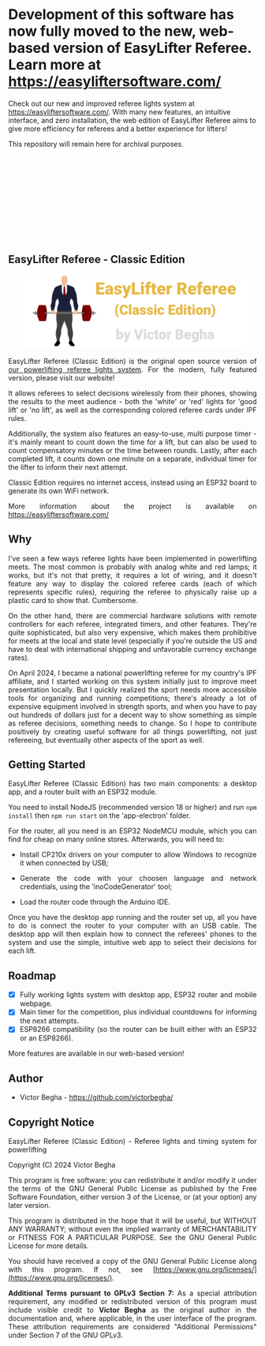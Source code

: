 
# Development of this software has now fully moved to the new, web-based version of EasyLifter Referee. Learn more at https://easyliftersoftware.com/

Check out our new and improved referee lights system at https://easyliftersoftware.com/. With many new features, an intuitive interface, and zero installation, the web edition of EasyLifter Referee aims to give more efficiency for referees and a better experience for lifters!

This repository will remain here for archival purposes.

<br><br><br><br><br>
<br><br><br><br><br>

## EasyLifter Referee - Classic Edition


<div style="text-align: justify">

<div style="text-align: center">
<img src="assets/BannerGit.png" alt="EasyLifter Referee - Open Source Software for Powerlifting - by Victor Begha" style="max-height: 150px" />
</div>

EasyLifter Referee (Classic Edition) is the original open source version of <a href="https://easyliftersoftware.com/">our powerlifting referee lights system</a>. For the modern, fully featured version, please visit our website!

It allows referees to select decisions wirelessly from their phones, showing the results to the meet audience - both the 'white' or 'red' lights for 'good lift' or 'no lift', as well as the corresponding colored referee cards under IPF rules.

Additionally, the system also features an easy-to-use, multi purpose timer - it's mainly meant to count down the time for a lift, but can also be used to count compensatory minutes or the time between rounds. Lastly, after each completed lift, it counts down one minute on a separate, individual timer for the lifter to inform their next attempt.

Classic Edition requires no internet access, instead using an ESP32 board to generate its own WiFi network.

More information about the project is available on https://easyliftersoftware.com/

## Why

I've seen a few ways referee lights have been implemented in powerlifting meets. The most common is probably with analog white and red lamps; it works, but it's not that pretty, it requires a lot of wiring, and it doesn't feature any way to display the colored referee cards (each of which represents specific rules), requiring the referee to physically raise up a plastic card to show that. Cumbersome.

On the other hand, there are commercial hardware solutions with remote controllers for each referee, integrated timers, and other features. They're quite sophisticated, but also very expensive, which makes them prohibitive for meets at the local and state level (especially if you're outside the US and have to deal with international shipping and unfavorable currency exchange rates).

On April 2024, I became a national powerlifting referee for my country's IPF affiliate, and I started working on this system initially just to improve meet presentation locally. But I quickly realized the sport needs more accessible tools for organizing and running competitions; there's already a lot of expensive equipment involved in strength sports, and when you have to pay out hundreds of dollars just for a decent way to show something as simple as referee decisions, something needs to change. So I hope to contribute positively by creating useful software for all things powerlifting, not just refereeing, but eventually other aspects of the sport as well.

## Getting Started

EasyLifter Referee (Classic Edition) has two main components: a desktop app, and a router built with an ESP32 module.

You need to install NodeJS (recommended version 18 or higher) and run `npm install` then `npm run start` on the 'app-electron' folder.

For the router, all you need is an ESP32 NodeMCU module, which you can find for cheap on many online stores. Afterwards, you will need to:

- Install CP210x drivers on your computer to allow Windows to recognize it when connected by USB;

- Generate the code with your choosen language and network credentials, using the 'inoCodeGenerator' tool;

- Load the router code through the Arduino IDE.

Once you have the desktop app running and the router set up, all you have to do is connect the router to your computer with an USB cable. The desktop app will then explain how to connect the referees' phones to the system and use the simple, intuitive web app to select their decisions for each lift.

## Roadmap

- [x] Fully working lights system with desktop app, ESP32 router and mobile webpage.
- [x] Main timer for the competition, plus individual countdowns for informing the next attempts.
- [x] ESP8266 compatibility (so the router can be built either with an ESP32 or an ESP8266).

More features are available in our web-based version!

## Author

- Victor Begha - https://github.com/victorbegha/

## Copyright Notice

EasyLifter Referee (Classic Edition) - Referee lights and timing system for powerlifting

Copyright (C) 2024 Victor Begha

This program is free software: you can redistribute it and/or modify
it under the terms of the GNU General Public License as published by
the Free Software Foundation, either version 3 of the License, or
(at your option) any later version.

This program is distributed in the hope that it will be useful,
but WITHOUT ANY WARRANTY; without even the implied warranty of
MERCHANTABILITY or FITNESS FOR A PARTICULAR PURPOSE. See the
GNU General Public License for more details.

You should have received a copy of the GNU General Public License
along with this program. If not, see [https://www.gnu.org/licenses/](https://www.gnu.org/licenses/).

**Additional Terms pursuant to GPLv3 Section 7:** As a special attribution requirement, any modified or redistributed version of this program must include visible credit to **Victor Begha** as the original author in the documentation and, where applicable, in the user interface of the program. These attribution requirements are considered "Additional Permissions" under Section 7 of the GNU GPLv3.

</div>
